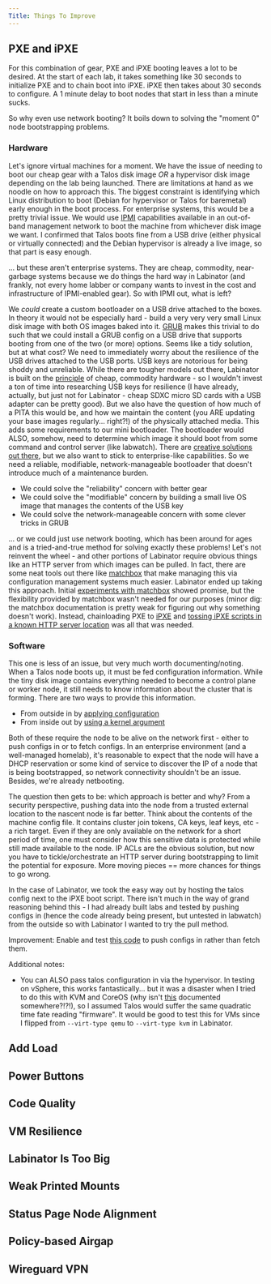 ```yaml
---
Title: Things To Improve
---
```


## PXE and iPXE
For this combination of gear, PXE and iPXE booting leaves a lot to be desired.
At the start of each lab, it takes something like 30 seconds to initialize PXE and to chain boot into iPXE.
iPXE then takes about 30 seconds to configure.
A 1 minute delay to boot nodes that start in less than a minute sucks.

So why even use network booting?
It boils down to solving the "moment 0" node bootstrapping problems.

### Hardware
Let's ignore virtual machines for a moment.
We have the issue of needing to boot our cheap gear with a Talos disk image *OR* a hypervisor disk image depending on the lab being launched.
There are limitations at hand as we noodle on how to approach this.
The biggest constraint is identifying which Linux distribution to boot (Debian for hypervisor or Talos for baremetal) early enough in the boot process.
For enterprise systems, this would be a pretty trivial issue.
We would use [IPMI](https://en.wikipedia.org/wiki/Intelligent_Platform_Management_Interface) capabilities available in an out-of-band management network to boot the machine from whichever disk image we want.
I confirmed that Talos boots fine from a USB drive (either physical or virtually connected) and the Debian hypervisor is already a live image, so that part is easy enough.

... but these aren't enterprise systems.
They are cheap, commodity, near-garbage systems because we do things the hard way in Labinator (and frankly, not every home labber or company wants to invest in the cost and infrastructure of IPMI-enabled gear).
So with IPMI out, what is left?

We *could* create a custom bootloader on a USB drive attached to the boxes.
In theory it would not be especially hard - build a very very very small Linux disk image with both OS images baked into it.
[GRUB](https://www.gnu.org/software/grub/) makes this trivial to do such that we could install a GRUB config on a USB drive that supports booting from one of the two (or more) options.
Seems like a tidy solution, but at what cost?
We need to immediately worry about the resilience of the USB drives attached to the USB ports.
USB keys are notorious for being shoddy and unreliable.
While there are tougher models out there, Labinator is built on the [principle](/docs/about/#goals-and-principles) of cheap, commodity hardware - so I wouldn't invest a ton of time into researching USB keys for resilience (I have already, actually, but just not for Labinator - cheap SDXC micro SD cards with a USB adapter can be pretty good).
But we also have the question of how much of a PITA this would be, and how we maintain the content (you ARE updating your base images regularly... right?!) of the physically attached media.
This adds some requirements to our mini bootloader.
The bootloader would ALSO, somehow, need to determine which image it should boot from some command and control server (like labwatch).
There are [creative solutions out there](https://chris.boyle.name/blog/2023/04/controlling-grub-from-the-network/), but we also want to stick to enterprise-like capabilities.
So we need a reliable, modifiable, network-manageable bootloader that doesn't introduce much of a maintenance burden.
* We could solve the "reliability" concern with better gear
* We could solve the "modifiable" concern by building a small live OS image that manages the contents of the USB key
* We could solve the network-manageable concern with some clever tricks in GRUB

... or we could just use network booting, which has been around for ages and is a tried-and-true method for solving exactly these problems!
Let's not reinvent the wheel - and other portions of Labinator require obvious things like an HTTP server from which images can be pulled.
In fact, there are some neat tools out there like [matchbox](https://matchbox.psdn.io/) that make managing this via configuration management systems much easier.
Labinator ended up taking this approach.
Initial [experiments with matchbox](https://github.com/DRuggeri/labinator_chef/blob/main/recipes/matchbox.rb) showed promise, but the flexibility provided by matchbox wasn't needed for our purposes (minor dig: the matchbox documentation is pretty weak for figuring out why something doesn't work).
Instead, chainloading PXE to [iPXE](https://ipxe.org/) and [tossing iPXE scripts in a known HTTP server location](https://ipxe.org/) was all that was needed.


### Software
This one is less of an issue, but very much worth documenting/noting.
When a Talos node boots up, it must be fed configuration information.
While the tiny disk image contains everything needed to become a control plane or worker node, it still needs to know information about the cluster that is forming.
There are two ways to provide this information.
* From outside in by [applying configuration](https://www.talos.dev/v1.10/introduction/getting-started/#apply-configuration)
* From inside out by [using a kernel argument](https://www.talos.dev/v1.10/reference/kernel/#talosconfig)

Both of these require the node to be alive on the network first - either to push configs in or to fetch configs.
In an enterprise environment (and a well-managed homelab), it's reasonable to expect that the node will have a DHCP reservation or some kind of service to discover the IP of a node that is being bootstrapped, so network connectivity shouldn't be an issue.
Besides, we're already netbooting.

The question then gets to be: which approach is better and why?
From a security perspective, pushing data into the node from a trusted external location to the nascent node is far better.
Think about the contents of the machine config file.
It contains cluster join tokens, CA keys, leaf keys, etc - a rich target.
Even if they are only available on the network for a short period of time, one must consider how this sensitive data is protected while still made available to the node.
IP ACLs are the obvious solution, but now you have to tickle/orchestrate an HTTP server during bootstrapping to limit the potential for exposure.
More moving pieces == more chances for things to go wrong.

In the case of Labinator, we took the easy way out by hosting the talos config next to the iPXE boot script.
There isn't much in the way of grand reasoning behind this - I had already built labs and tested by pushing configs in (hence the code already being present, but untested in labwatch) from the outside so with Labinator I wanted to try the pull method.

Improvement: Enable and test [this code](https://github.com/DRuggeri/labinator_labwatch/blob/b10e6c0731aeade766b6e700c494a00785316aa2/talosinitializer/talosinitializer.go#L355) to push configs in rather than fetch them.

Additional notes:
* You can ALSO pass talos configuration in via the hypervisor. In testing on vSphere, this works fantastically... but it was a disaster when I tried to do this with KVM and CoreOS (why isn't [this](https://github.com/coreos/ignition/blob/2ef5a3a86fa099a19ccae91dba08a60492c90673/internal/providers/qemu/qemu_fwcfg.go#L100) documented somewhere?!?!), so I assumed Talos would suffer the same quadratic time fate reading "firmware". It would be good to test this for VMs since I flipped from `--virt-type qemu` to `--virt-type kvm` in Labinator.

## Add Load


## Power Buttons

## Code Quality

## VM Resilience

## Labinator Is Too Big

## Weak Printed Mounts

## Status Page Node Alignment

## Policy-based Airgap

## Wireguard VPN